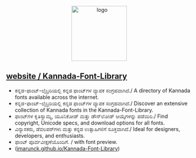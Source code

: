<p align="center"><img src="https://github.com/imarunck/Kannada-Font-Library/assets/76737603/b32309d1-1408-4c34-bc07-c97c1e8c87ae" width="150" height="150" alt="logo" /></p>

## [website / Kannada-Font-Library](https://imarunck.github.io/Kannada-Font-Library/)

* ಕನ್ನಡ-ಫಾಂಟ್-ಲೈಬ್ರರಿಯಲ್ಲಿ ಕನ್ನಡ ಫಾಂಟ್‌ಗಳ ವ್ಯಾಪಕ ಸಂಗ್ರಹವಾಗಿದೆ./ A directory of Kannada fonts available across the internet.
* ಕನ್ನಡ-ಫಾಂಟ್-ಲೈಬ್ರರಿಯಲ್ಲಿ ಕನ್ನಡ ಫಾಂಟ್‌ಗಳ ವ್ಯಾಪಕ ಸಂಗ್ರಹವಾಗಿದೆ./ Discover an extensive collection of Kannada fonts in the Kannada-Font-Library.
* ಫಾಂಟ್‌ಗಳ ಕೃತಿಸ್ವಾಮ್ಯ, ಯೂನಿಕೋಡ್ ಮತ್ತು ಡೌನ್‌ಲೋಡ್ ಆಯ್ಕೆಗಳನ್ನು ಪಡೆಯಿರಿ./ Find copyright, Unicode specs, and download options for all fonts.
* ವಿನ್ಯಾಸಕರು, ಡೆವಲಪರ್‌ಗಳು ಮತ್ತು ಕನ್ನಡ ಉತ್ಸಾಹಿಗಳಿಗೆ ಸೂಕ್ತವಾಗಿದೆ./ Ideal for designers, developers, and enthusiasts.
* ಫಾಂಟ್ ಪೂರ್ವವೀಕ್ಷಣೆಯೊಂದಿಗೆ. / with font preview.
* ([imarunck.github.io/Kannada-Font-Library](https://imarunck.github.io/Kannada-Font-Library/))
